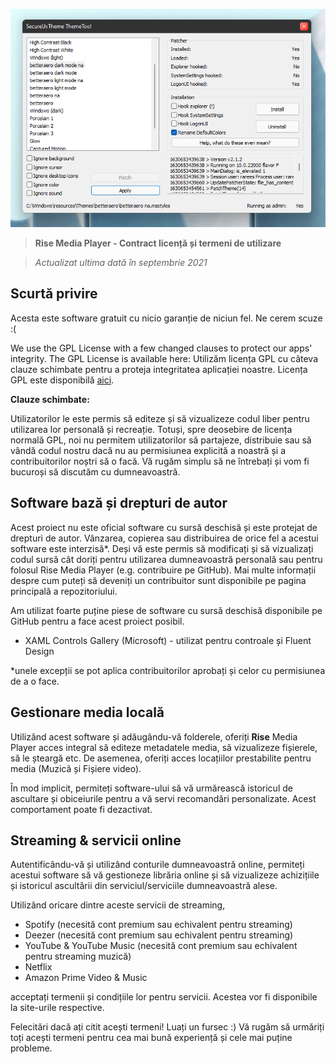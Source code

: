 ![termeninoi](https://github.com/dlphin/dolphin/blob/main/Untitled.png)
> **Rise Media Player - Contract licență și termeni de utilizare**




> *Actualizat ultima dată în septembrie 2021*

## Scurtă privire

Acesta este software gratuit cu nicio garanție de niciun fel. Ne cerem scuze :(

We use the GPL License with a few changed clauses to protect our apps' integrity. The GPL License is available here: Utilizăm licența GPL cu câteva clauze schimbate pentru a proteja integritatea aplicației noastre. Licența GPL este disponibilă [aici](https://www.gnu.org/licenses/gpl-3.0.en.html).

**Clauze schimbate:**

Utilizatorilor le este permis să editeze și să vizualizeze codul liber pentru utilizarea lor personală și recreație. Totuși, spre deosebire de licența normală GPL, noi nu permitem utilizatorilor să partajeze, distribuie sau să vândă codul nostru dacă nu au permisiunea explicită a noastră și a contribuitorilor noștri să o facă. Vă rugăm simplu să ne întrebați și vom fi bucuroși să discutăm cu dumneavoastră.

## Software bază și drepturi de autor
Acest proiect nu este oficial software cu sursă deschisă și este protejat de drepturi de autor. Vânzarea, copierea sau distribuirea de orice fel a acestui software este interzisă*. Deși vă este permis să modificați și să vizualizați codul sursă cât doriți pentru utilizarea dumneavoastră personală sau pentru folosul Rise Media Player (e.g. contribuire pe GitHub). Mai multe informații despre cum puteți să deveniți un contribuitor sunt disponibile pe pagina principală a repozitoriului.

Am utilizat foarte puține piese de software cu sursă deschisă disponibile pe GitHub pentru a face acest proiect posibil.
- XAML Controls Gallery (Microsoft) - utilizat pentru controale și Fluent Design

*unele excepții se pot aplica contribuitorilor aprobați și celor cu permisiunea de a o face.

## Gestionare media locală

Utilizând acest software și adăugându-vă folderele, oferiți **Rise** Media Player acces integral să editeze metadatele media, să vizualizeze fișierele, să le șteargă etc. De asemenea, oferiți acces locațiilor prestabilite pentru media (Muzică și Fișiere video).

În mod implicit, permiteți software-ului să vă urmărească istoricul de ascultare și obiceiurile pentru a vă servi recomandări personalizate. Acest comportament poate fi dezactivat.

## Streaming & servicii online

Autentificându-vă și utilizând conturile dumneavoastră online, permiteți acestui software să vă gestioneze librăria online și să vizualizeze achizițiile și istoricul ascultării din serviciul/serviciile dumneavoastră alese.

Utilizând oricare dintre aceste servicii de streaming,
* Spotify (necesită cont premium sau echivalent pentru streaming)
* Deezer  (necesită cont premium sau echivalent pentru streaming)
* YouTube & YouTube Music  (necesită cont premium sau echivalent pentru streaming muzică)
* Netflix
* Amazon Prime Video & Music

acceptați termenii și condițiile lor pentru servicii. Acestea vor fi disponibile la site-urile respective.


Felecitări dacă ați citit acești termeni! Luați un fursec :)
Vă rugăm să urmăriți toți acești termeni pentru cea mai bună experiență și cele mai puține probleme.
